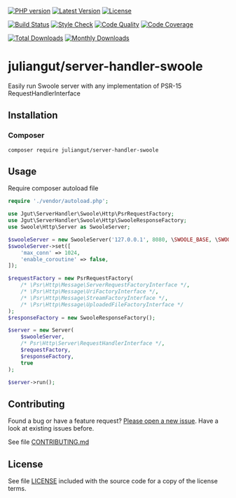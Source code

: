 [![PHP version](https://img.shields.io/badge/PHP-%3E%3D7.1-8892BF.svg?style=flat-square)](http://php.net)
[![Latest Version](https://img.shields.io/packagist/vpre/juliangut/server-handler-swoole.svg?style=flat-square)](https://packagist.org/packages/juliangut/server-handler-swoole)
[![License](https://img.shields.io/github/license/juliangut/server-handler-swoole.svg?style=flat-square)](https://github.com/juliangut/server-handler-swoole/blob/master/LICENSE)

[![Build Status](https://img.shields.io/travis/juliangut/server-handler-swoole.svg?style=flat-square)](https://travis-ci.org/juliangut/server-handler-swoole)
[![Style Check](https://styleci.io/repos/234732458/shield)](https://styleci.io/repos/234732458)
[![Code Quality](https://img.shields.io/scrutinizer/g/juliangut/server-handler-swoole.svg?style=flat-square)](https://scrutinizer-ci.com/g/juliangut/server-handler-swoole)
[![Code Coverage](https://img.shields.io/coveralls/juliangut/server-handler-swoole.svg?style=flat-square)](https://coveralls.io/github/juliangut/server-handler-swoole)

[![Total Downloads](https://img.shields.io/packagist/dt/juliangut/server-handler-swoole.svg?style=flat-square)](https://packagist.org/packages/juliangut/server-handler-swoole/stats)
[![Monthly Downloads](https://img.shields.io/packagist/dm/juliangut/server-handler-swoole.svg?style=flat-square)](https://packagist.org/packages/juliangut/server-handler-swoole/stats)

# juliangut/server-handler-swoole

Easily run Swoole server with any implementation of PSR-15 RequestHandlerInterface

## Installation

### Composer

```
composer require juliangut/server-handler-swoole
```

## Usage

Require composer autoload file

```php
require './vendor/autoload.php';

use Jgut\ServerHandler\Swoole\Http\PsrRequestFactory;
use Jgut\ServerHandler\Swoole\Http\SwooleResponseFactory;
use Swoole\Http\Server as SwooleServer;

$swooleServer = new SwooleServer('127.0.0.1', 8080, \SWOOLE_BASE, \SWOOLE_SOCK_TCP);
$swooleServer->set([
    'max_conn' => 1024,
    'enable_coroutine' => false,
]);

$requestFactory = new PsrRequestFactory(
    /* \Psr\Http\Message\ServerRequestFactoryInterface */,
    /* \Psr\Http\Message\UriFactoryInterface */,
    /* \Psr\Http\Message\StreamFactoryInterface */,
    /* \Psr\Http\Message\UploadedFileFactoryInterface */
);
$responseFactory = new SwooleResponseFactory();

$server = new Server(
    $swooleServer,
    /* Psr\Http\Server\RequestHandlerInterface */,
    $requestFactory,
    $responseFactory,
    true
);

$server->run();
```

## Contributing

Found a bug or have a feature request? [Please open a new issue](https://github.com/juliangut/server-handler-swoole/issues). Have a look at existing issues before.

See file [CONTRIBUTING.md](https://github.com/juliangut/server-handler-swoole/blob/master/CONTRIBUTING.md)

## License

See file [LICENSE](https://github.com/juliangut/server-handler-swoole/blob/master/LICENSE) included with the source code for a copy of the license terms.
